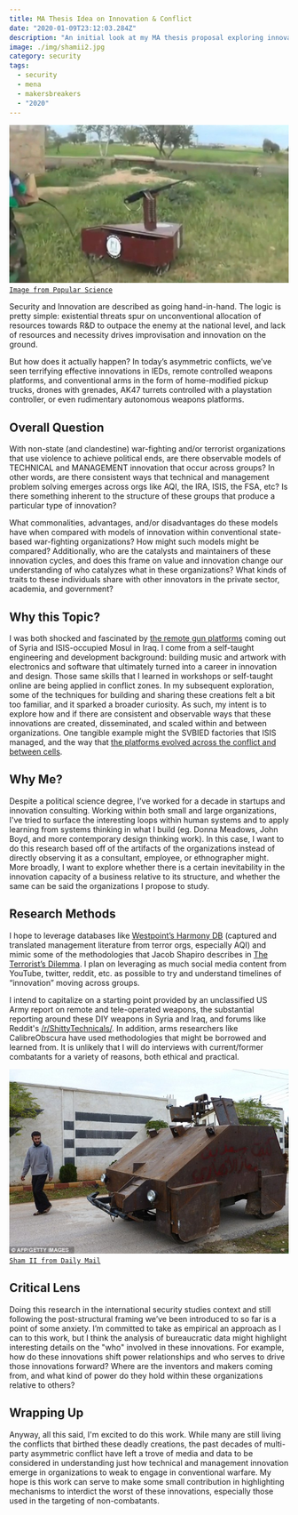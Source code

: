 ```yaml
---
title: MA Thesis Idea on Innovation & Conflict
date: "2020-01-09T23:12:03.284Z"
description: "An initial look at my MA thesis proposal exploring innovation and conflict. This will change a lot over time, but wanted to share the starting point."
image: ./img/shamii2.jpg
category: security
tags:
  - security
  - mena
  - makersbreakers
  - "2020"
---
```


![](./img/robotgun.jpg)
[`Image from Popular Science`](https://www.popsci.com/technology/article/2013-05/ten-improvised-weapons-made-syrian-rebels/?image=8)

Security and Innovation are described as going hand-in-hand. The logic is pretty simple: existential threats spur on unconventional allocation of resources towards R&D to outpace the enemy at the national level, and lack of resources and necessity drives improvisation and innovation on the ground.

But how does it actually happen? In today’s asymmetric conflicts, we’ve seen terrifying effective innovations in IEDs, remote controlled weapons platforms, and conventional arms in the form of home-modified pickup trucks, drones with grenades, AK47 turrets controlled with a playstation controller, or even rudimentary autonomous weapons platforms.

## Overall Question

With non-state (and clandestine) war-fighting and/or terrorist organizations that use violence to achieve political ends, are there observable models of TECHNICAL and MANAGEMENT innovation that occur across groups? In other words, are there consistent ways that technical and management problem solving emerges across orgs like AQI, the IRA, ISIS, the FSA, etc? Is there something inherent to the structure of these groups that produce a particular type of innovation?

What commonalities, advantages, and/or disadvantages do these models have when compared with models of innovation within conventional state-based war-fighting organizations? How might such models might be compared? Additionally, who are the catalysts and maintainers of these innovation cycles, and does this frame on value and innovation change our understanding of who catalyzes what in these organizations? What kinds of traits to these individuals share with other innovators in the private sector, academia, and government?

## Why this Topic?

I was both shocked and fascinated by [the remote gun platforms](https://www.vice.com/en_us/article/z4mmve/people-are-still-killing-each-other-with-diy-weapons-in-syria) coming out of Syria and ISIS-occupied Mosul in Iraq. I come from a self-taught engineering and development background: building music and artwork with electronics and software that ultimately turned into a career in innovation and design. Those same skills that I learned in workshops or self-taught online are being applied in conflict zones. In my subsequent exploration, some of the techniques for building and sharing these creations felt a bit too familiar, and it sparked a broader curiosity. As such, my intent is to explore how and if there are consistent and observable ways that these innovations are created, disseminated, and scaled within and between organizations. One tangible example might the SVBIED factories that ISIS managed, and the way that [the platforms evolved across the conflict and between cells](https://international-review.org/an-analysis-of-islamic-states-svbied-use-in-raqqa/).

## Why Me?

Despite a political science degree, I’ve worked for a decade in startups and innovation consulting. Working within both small and large organizations, I've tried to surface the interesting loops within human systems and to apply learning from systems thinking in what I build (eg. Donna Meadows, John Boyd, and more contemporary design thinking work). In this case, I want to do this research based off of the artifacts of the organizations instead of directly observing it as a consultant, employee, or ethnographer might. More broadly, I want to explore whether there is a certain inevitability in the innovation capacity of a business relative to its structure, and whether the same can be said the organizations I propose to study.

## Research Methods

I hope to leverage databases like [Westpoint’s Harmony DB](https://ctc.usma.edu/harmony-program/) (captured and translated management literature from terror orgs, especially AQI) and mimic some of the methodologies that Jacob Shapiro describes in [The Terrorist’s Dilemma](https://press.princeton.edu/books/hardcover/9780691157214/the-terrorists-dilemma). I plan on leveraging as much social media content from YouTube, twitter, reddit, etc. as possible to try and understand timelines of “innovation” moving across groups.

I intend to capitalize on a starting point provided by an unclassified US Army report on remote and tele-operated weapons, the substantial reporting around these DIY weapons in Syria and Iraq, and forums like Reddit's [/r/ShittyTechnicals/](https://www.reddit.com/r/shittytechnicals). In addition, arms researchers like CalibreObscura have used methodologies that might be borrowed and learned from. It is unlikely that I will do interviews with current/former combatants for a variety of reasons, both ethical and practical.

![](./img/shamii.jpg)
[`Sham II from Daily Mail`](https://www.dailymail.co.uk/news/article-2245815/Syrian-rebels-unveil-Mad-Max-style-home-tank-controlled-Playstation-gamepad.html)

## Critical Lens

Doing this research in the international security studies context and still following the post-structural framing we’ve been introduced to so far is a point of some anxiety. I’m committed to take as empirical an approach as I can to this work, but I think the analysis of bureaucratic data might highlight interesting details on the "who" involved in these innovations. For example, how do these innovations shift power relationships and who serves to drive those innovations forward? Where are the inventors and makers coming from, and what kind of power do they hold within these organizations relative to others?

## Wrapping Up

Anyway, all this said, I'm excited to do this work. While many are still living the conflicts that birthed these deadly creations, the past decades of multi-party asymmetric conflict have left a trove of media and data to be considered in understanding just how technical and management innovation emerge in organizations to weak to engage in conventional warfare. My hope is this work can serve to make some small contribution in highlighting mechanisms to interdict the worst of these innovations, especially those used in the targeting of non-combatants.
